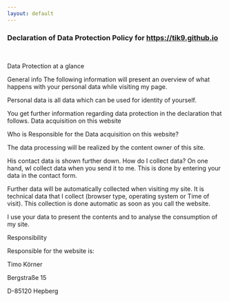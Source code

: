 ```yaml
---
layout: default
---
```



### Declaration of Data Protection Policy for https://tik9.github.io
<br>

Data Protection at a glance

General info
The following information will present an overview of what happens with your personal data while visiting my
page.

Personal data is all data which can be used for identity of yourself.

You get further information regarding data protection in the declaration that follows.
Data acquisition on this website

Who is Responsible for the Data acquisition on this website?

The data processing will be realized by the content owner of this site.

His contact data is shown further down.
How do I collect data? 
On one hand, wI collect data when you send it to me.
This is done by entering your data in the contact form.


Further data will be automatically collected when visiting my site.
It is technical data that I collect (browser type, operating system or Time of visit).
This collection is done automatic as soon as you call the website.

I use your data to present the contents and to analyse the consumption of my site. 

Responsibility

Responsible for the website is:

Timo K&ouml;rner

Bergstraße 15

D-85120 Hepberg

